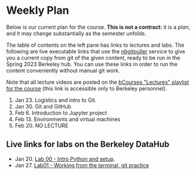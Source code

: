 # Weekly Plan


Below is our current plan for the course. **This is not a contract:** it is a _plan_, and it may change substantially as the semester unfolds.

The table of contents on the left pane has links to lectures and labs. The following are live executable links that use the [nbgitpuller](https://jupyterhub.github.io/nbgitpuller) service to give you a current copy from git of the given content, ready to be run in the Spring 2023 Berkeley hub. You can use these links in order to run the content conveniently without manual git work.


Note that all lecture videos are posted on the [bCourses "Lectures" playlist for the course](https://bcourses.berkeley.edu/courses/1523751/external_tools/78985) (this link is accessible only to Berkeley personnel).

1. Jan 23. Logistics and intro to Git.
2. Jan 30. Git and GitHub
3. Feb 6. Introduction to Jupyter project 
4. Feb 13. Environments and virtual machines
5. Feb 20. NO LECTURE 


## Live links for labs on the Berkeley DataHub

* Jan 20. [Lab 00 - Intro Python and setup](https://stat159.datahub.berkeley.edu/hub/user-redirect/git-pull?repo=https%3A%2F%2Fgithub.com%2FUCB-stat-159-s23%2Fsite.git&urlpath=lab%2Ftree%2Fsite.git%2Flab%2Flab00%2Flab00.ipynb&branch=main).
* Jan 27. [Lab01 - Working from the terminal, git practice](https://stat159.datahub.berkeley.edu/hub/user-redirect/git-pull?repo=https%3A%2F%2Fgithub.com%2FUCB-stat-159-s23%2Fsite.git&urlpath=lab%2Ftree%2Fsite.git%2Flab%2Flab01%2Flab01.ipynb&branch=main)

